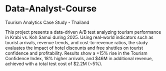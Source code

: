 # Data-Analyst-Course
Tourism Analytics Case Study - Thailand

This project presents a data-driven A/B test analyzing tourism performance in Krabi vs. Koh Samui during 2025.
Using real-world indicators such as tourist arrivals, revenue trends, and cost-to-revenue ratios, the study evaluates the impact of hotel discounts and free shuttles on tourist confidence and profitability.
Results show a +15% rise in the Tourism Confidence Index, 18% higher arrivals, and $46M in additional revenue, achieved with a total test cost of $2.2M (~5%).
